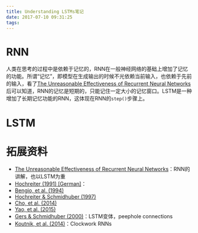 ```yaml
---
title: Understanding LSTMs笔记
date: 2017-07-10 09:31:25
tags:
---
```


# RNN

人类在思考的过程中是依赖于记忆的，RNN在一般神经网络的基础上增加了记忆的功能。所谓“记忆”，即模型在生成输出的时候不光依赖当前输入，也依赖于先前的输入，看了[The Unreasonable Effectiveness of Recurrent Neural Networks](http://karpathy.github.io/2015/05/21/rnn-effectiveness/)后可以知道，RNN的记忆是短期的，只能记住一定大小的记忆窗口。LSTM是一种增加了长期记忆功能的RNN，这体现在RNN的`step()`步骤上。

# LSTM



# 拓展资料

- [The Unreasonable Effectiveness of Recurrent Neural Networks](http://karpathy.github.io/2015/05/21/rnn-effectiveness/)：RNN的讲解，也以LSTM为重
- [Hochreiter (1991) \[German\]](http://people.idsia.ch/~juergen/SeppHochreiter1991ThesisAdvisorSchmidhuber.pdf)：
- [Bengio, et al. (1994)](http://www-dsi.ing.unifi.it/~paolo/ps/tnn-94-gradient.pdf)
- [Hochreiter & Schmidhuber (1997)](http://deeplearning.cs.cmu.edu/pdfs/Hochreiter97_lstm.pdf)
- [Cho, et al. (2014)](http://arxiv.org/pdf/1406.1078v3.pdf)
- [Yao, et al. (2015)](http://arxiv.org/pdf/1508.03790v2.pdf)
- [Gers & Schmidhuber (2000)](ftp://ftp.idsia.ch/pub/juergen/TimeCount-IJCNN2000.pdf)：LSTM变体，peephole connections
- [Koutnik, et al. (2014)](http://arxiv.org/pdf/1402.3511v1.pdf)：Clockwork RNNs